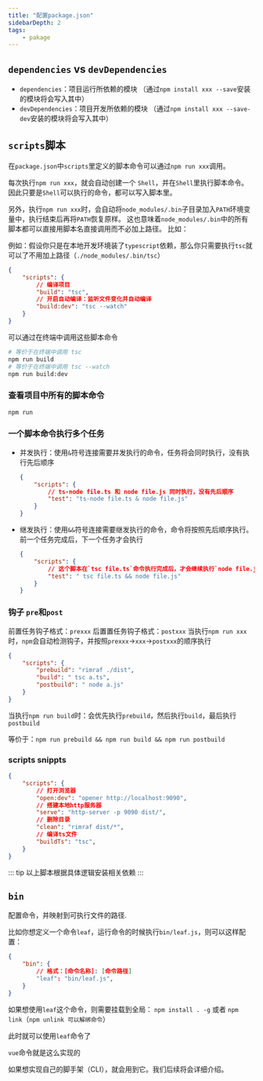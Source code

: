 ```yaml
---
title: "配置package.json"
sidebarDepth: 2
tags: 
    - pakage
---
```



## `dependencies` vs `devDependencies`

- `dependencies`：项目运行所依赖的模块
    （通过`npm install xxx --save`安装的模块将会写入其中）
- `devDependencies`：项目开发所依赖的模块
    （通过`npm install xxx --save-dev`安装的模块将会写入其中）


## `scripts`脚本

在`package.json`中`scripts`里定义的脚本命令可以通过`npm run xxx`调用。

每次执行`npm run xxx`，就会自动创建一个 `Shell`，并在`Shell`里执行脚本命令。因此只要是`Shell`可以执行的命令，都可以写入脚本里。

另外，执行`npm run xxx`时，会自动将`node_modules/.bin`子目录加入`PATH`环境变量中，执行结束后再将`PATH`恢复原样。
这也意味着`node_modules/.bin`中的所有脚本都可以直接用脚本名直接调用而不必加上路径。
比如：

例如：假设你只是在本地开发环境装了`typescript`依赖，那么你只需要执行`tsc`就可以了不用加上路径（`./node_modules/.bin/tsc`）

```json
{
    "scripts": {
        // 编译项目
        "build": "tsc", 
        // 开启自动编译：监听文件变化并自动编译
        "build:dev": "tsc --watch"
    }
}
```

可以通过在终端中调用这些脚本命令

```bash
# 等价于在终端中调用 tsc
npm run build
# 等价于在终端中调用 tsc --watch
npm run build:dev
```

### 查看项目中所有的脚本命令

```bash
npm run
```

### 一个脚本命令执行多个任务

- 并发执行：使用`&`符号连接需要并发执行的命令，任务将会同时执行，没有执行先后顺序

    ```json
    {
        "scripts": {
            // ts-node file.ts 和 node file.js 同时执行，没有先后顺序
            "test": "ts-node file.ts & node file.js"
        }
    }
    ```

- 继发执行：使用`&&`符号连接需要继发执行的命令，命令将按照先后顺序执行。前一个任务完成后，下一个任务才会执行

    ```json
    {
        "scripts": {
            // 这个脚本在`tsc file.ts`命令执行完成后，才会继续执行`node file.js`
            "test": " tsc file.ts && node file.js"
        }
    }
    ```

### 钩子 `pre`和`post`

前置任务钩子格式：`prexxx`
后置置任务钩子格式：`postxxx`
当执行`npm run xxx`时，`npm`会自动检测钩子，并按照`prexxx`->`xxx`->`postxxx`的顺序执行

```json
{
    "scripts": {
        "prebuild": "rimraf ./dist",
        "build": " tsc a.ts",
        "postbuild": " node a.js"
    }
}
```

当执行`npm run build`时：会优先执行`prebuild`，然后执行`build`，最后执行`postbuild`

等价于：`npm run prebuild && npm run build && npm run postbuild`

### scripts snippts

```json
{
    "scripts": {
        // 打开浏览器
        "open:dev": "opener http://localhost:9090", 
        // 搭建本地http服务器
        "serve": "http-server -p 9090 dist/", 
        // 删除目录
        "clean": "rimraf dist/*", 
        // 编译ts文件
        "buildTs": "tsc",
    }
}
```

::: tip
以上脚本根据具体逻辑安装相关依赖
:::

## `bin`

配置命令，并映射到可执行文件的路径.

比如你想定义一个命令`leaf`，运行命令的时候执行`bin/leaf.js`，则可以这样配置：

```json
{
    "bin": {
        // 格式：[命令名称]: [命令路径]
        "leaf": "bin/leaf.js", 
    }
}
```

如果想使用`leaf`这个命令，则需要挂载到全局：
`npm install . -g`
或者
`npm link`（`npm unlink 可以解绑命令`）

此时就可以使用`leaf`命令了

`vue`命令就是这么实现的

如果想实现自己的脚手架（CLI），就会用到它。我们后续将会详细介绍。


